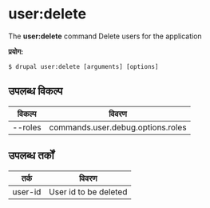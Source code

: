 # user:delete
The **user:delete** command Delete users for the application

**प्रयोग:**
```
$ drupal user:delete [arguments] [options] 
```

## उपलब्ध विकल्प
विकल्प | विवरण
-------|-------------
--roles | commands.user.debug.options.roles

## उपलब्ध तर्कों  
तर्क | विवरण
---------|-------------
user-id | User id to be deleted
